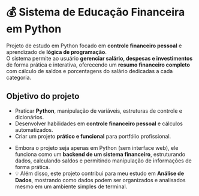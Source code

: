 # 💰 Sistema de Educação Financeira em Python

Projeto de estudo em Python focado em **controle financeiro pessoal** e aprendizado de **lógica de programação**.  
O sistema permite ao usuário **gerenciar salário, despesas e investimentos** de forma prática e interativa, oferecendo um **resumo financeiro completo** com cálculo de saldos e porcentagens do salário dedicadas a cada categoria.

##  Objetivo do projeto

- Praticar **Python**, manipulação de variáveis, estruturas de controle e dicionários.  
- Desenvolver habilidades em **controle financeiro pessoal** e cálculos automatizados.  
- Criar um projeto **prático e funcional** para portfólio profissional.

  
* Embora o projeto seja apenas em Python (sem interface web), ele funciona como um **backend de um sistema financeiro**, estruturando dados, calculando saldos e permitindo manipulação de informações de forma prática.
* 💡 Além disso, este projeto contribui para meu estudo em **Análise de Dados**, mostrando como dados podem ser organizados e analisados mesmo em um ambiente simples de terminal.
